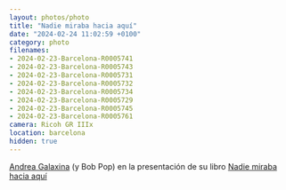 ```yaml
---
layout: photos/photo
title: "Nadie miraba hacia aquí"
date: "2024-02-24 11:02:59 +0100"
category: photo
filenames: 
- 2024-02-23-Barcelona-R0005741
- 2024-02-23-Barcelona-R0005743
- 2024-02-23-Barcelona-R0005731
- 2024-02-23-Barcelona-R0005732
- 2024-02-23-Barcelona-R0005734
- 2024-02-23-Barcelona-R0005729
- 2024-02-23-Barcelona-R0005745
- 2024-02-23-Barcelona-R0005761
camera: Ricoh GR IIIx
location: barcelona
hidden: true
---
```

[Andrea Galaxina](https://www.instagram.com/andreagalaxina) (y Bob Pop) en la presentación de su libro 
[Nadie miraba hacia aquí](https://contintametienes.com/producto/nadie-miraba-hacia-aqui)
